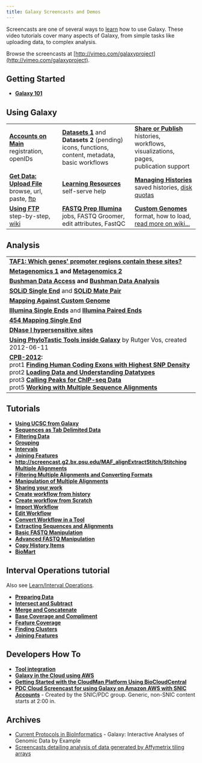 ```yaml
---
title: Galaxy Screencasts and Demos
---
```

Screencasts are one of several ways to [learn](/learn/) how to use Galaxy. These video tutorials cover many aspects of Galaxy, from simple tasks like uploading data, to complex analysis.

Browse the screencasts at [http://vimeo.com/galaxyproject](http://vimeo.com/galaxyproject).

## Getting Started

* **[Galaxy 101](http://screencast.g2.bx.psu.edu/galaxy101/)**

## Using Galaxy

<table>
  <tr>
    <td> <strong><a href='http://vimeo.com/galaxyproject/accounts'>Accounts on Main</a></strong><br /> registration, openIDs</td>
    <td> <strong><a href='http://vimeo.com/galaxyproject/datasets1'>Datasets 1</a></strong> and <strong>Datasets 2</strong> (pending) <br /> icons, functions, <br /> content, metadata, <br /> basic workflows </td>
    <td> <strong><a href='http://vimeo.com/galaxyproject/sharepublish'>Share or Publish</a></strong> <br /> histories, workflows, <br /> visualizations, pages, <br /> publication support </td>
  </tr>
  <tr>
    <td> <strong><a href='http://vimeo.com/galaxyproject/upload'>Get Data: Upload File</a></strong> <br /> browse, url, paste, <a href='http://screencast.g2.bx.psu.edu/quickie_17_ftp_upload/flow.html'>ftp</a> </td>
    <td> <strong><a href='http://vimeo.com/galaxyproject/learning'>Learning Resources</a></strong> <br /> self-serve help </td>
    <td> <strong><a href='http://vimeo.com/galaxyproject/managehistories'>Managing Histories</a></strong> <br /> saved histories, <a href='/main/'>disk quotas</a> </td>
  </tr>
  <tr>
    <td> <strong><a href='http://screencast.g2.bx.psu.edu/quickie_17_ftp_upload/flow.html'>Using FTP</a></strong> <br /> step-by-step, <a href='/ftp-upload/'> wiki</a> </td>
    <td> <strong><a href='http://vimeo.com/galaxyproject/fastqprep'>FASTQ Prep Illumina</a></strong> <br /> jobs, FASTQ Groomer, <br /> edit attributes, FastQC </td>
    <td> <strong><a href='http://vimeo.com/galaxyproject/customgenome'>Custom Genomes</a></strong> <br /> format, how to load, <br /> <a href='/learn/custom-genomes/'>read more on wiki...</a></td>
  </tr>
</table>

## Analysis

<table>
  <tr>
    <td> <strong><a href='http://screencast.g2.bx.psu.edu/flash/TAF1.html'>TAF1: Which genes' promoter regions contain these sites?</a></strong> </td>
  </tr>
  <tr>
    <td> <strong><a href='http://screencast.g2.bx.psu.edu/flash/mg_screencast_1.html'>Metagenomics 1</a> and <a href='http://screencast.g2.bx.psu.edu/flash/mg_screencast_2.html'>Metagenomics 2</a></strong> </td>
  </tr>
  <tr>
    <td> <strong><a href='http://screencast.g2.bx.psu.edu/bushman_access/flow.html'>Bushman Data Access</a> and <a href='http://screencast.g2.bx.psu.edu/bushman_analysis/flow.html'>Bushman Data Analysis</a></strong> </td>
  </tr>
  <tr>
    <td> <strong><a href='http://screencast.g2.bx.psu.edu/quickie8_solid_single_end/flow.html'>SOLiD Single End</a></strong> and <strong><a href='http://screencast.g2.bx.psu.edu/quickie9_solid_mate_pair/flow.html'>SOLiD Mate Pair</a></strong> </td>
  </tr>
  <tr>
    <td> <strong><a href='http://screencast.g2.bx.psu.edu/quickie10_custom_genome/flow.html'>Mapping Against Custom Genome</a></strong> </td>
  </tr>
  <tr>
    <td> <strong><a href='http://screencast.g2.bx.psu.edu/quickie_11_illumina_se/flow.html'>Illumina Single Ends</a></strong> and <strong><a href='http://screencast.g2.bx.psu.edu/quickie12_illumina_pe/flow.html'>Illumina Paired Ends</a></strong> </td>
  </tr>
  <tr>
    <td> <strong><a href='http://screencast.g2.bx.psu.edu/quickie_15_lastz_frag/flow.html'>454 Mapping Single End</a></strong> </td>
  </tr>
  <tr>
    <td> <strong><a href='http://screencast.g2.bx.psu.edu/DNaseIHSS/'>DNase I hypersensitive sites</a></strong> </td>
  </tr>
  <tr>
    <td> <strong><a href='http://www.youtube.com/watch?v=kMME658xOu4&feature=youtu.be'>Using PhyloTastic Tools inside Galaxy</a></strong> by Rutger Vos, created 2012-06-11 </td>
  </tr>
  <tr>
    <td> <strong><a href='http://main.g2.bx.psu.edu/u/galaxyproject/p/using-galaxy-2012'>CPB-2012</a>:</strong> <br /> prot1 <strong><a href='http://vimeo.com/galaxyproject/cbp-usinggalaxy1'>Finding Human Coding Exons with Highest SNP Density</a></strong> <br /> prot2 <strong><a href='http://vimeo.com/galaxyproject/cbp-usinggalaxy2'>Loading Data and Understanding Datatypes</a></strong> <br /> prot3 <strong><a href='http://vimeo.com/galaxyproject/cbp-usinggalaxy3'>Calling Peaks for ChIP-seq Data</a></strong> <br /> prot5 <strong><a href='http://vimeo.com/galaxyproject/cbp-usinggalaxy5'>Working with Multiple Sequence Alignments</a></strong> </td>
  </tr>
</table>

## Tutorials

* **[Using UCSC from Galaxy](http://screencast.g2.bx.psu.edu/UCSC2Galaxy/)**
* **[Sequences as Tab Delimited Data](http://screencast.g2.bx.psu.edu/quickie1_TabSeq/flow.html)** 
* **[Filtering Data](http://screencast.g2.bx.psu.edu/microFilterTabData/)**
* **[Grouping](http://screencast.g2.bx.psu.edu/quickie2_Grouping/flow.html)** 
* **[Intervals](http://screencast.g2.bx.psu.edu/quickie3_Intervals/flow.html)**
* **[Joining Features](http://screencast.g2.bx.psu.edu/quickie5_join/flow.html)**
* **[http://screencast.g2.bx.psu.edu/MAF_alignExtractStitch/Stitching Multiple Alignments](http://screencast.g2.bx.psu.edu/MAF_alignExtractStitch/Stitching%20Multiple%20Alignments)**
* **[Filtering Multiple Alignments and Converting Formats](http://screencast.g2.bx.psu.edu/MAF_alignFilterConvert/)**
* **[Manipulation of Multiple Alignments](http://screencast.g2.bx.psu.edu/MAF_manipulation)**
* **[Sharing your work](http://screencast.g2.bx.psu.edu/flash/Sharing.html)**
* **[Create workflow from history](http://screencast.g2.bx.psu.edu/flash/WorkflowFromHistory.html)** 
* **[Create workflow from Scratch](http://screencast.g2.bx.psu.edu/flash/WorkflowFromScratch.html)**
* **[Import Workflow](http://screencast.g2.bx.psu.edu/mt-workflowImport/)**
* **[Edit Workflow](http://screencast.g2.bx.psu.edu/GR_WF_4B/)**
* **[Convert Workflow in a Tool](http://screencast.g2.bx.psu.edu/GR_WF_6/)**
* **[Extracting Sequences and Alignments](http://screencast.g2.bx.psu.edu/flash/SeqAlign.html)**
* **[Basic FASTQ Manipulation](http://screencast.g2.bx.psu.edu/quickie_13_fastq_basic/flow.html)** 
* **[Advanced FASTQ Manipulation](http://screencast.g2.bx.psu.edu/quickie_14_fastq_adv/flow.html)** 
* **[Copy History Items](http://screencast.g2.bx.psu.edu/quickie_16_copyingHistoryItems/index.html)**
* **[BioMart](http://screencast.g2.bx.psu.edu/BioMart2Galaxy/)**

## Interval Operations tutorial

Also see [Learn/Interval Operations](/learn/interval-operations/).

* **[Preparing Data](http://screencast.g2.bx.psu.edu/GOPS_PrepareData/)**
* **[Intersect and Subtract](http://screencast.g2.bx.psu.edu/GOPS_IntersectSubtract/)**
* **[Merge and Concatenate](http://screencast.g2.bx.psu.edu/GOPS_MergeConcatenate/)**
* **[Base Coverage and Compliment](http://screencast.g2.bx.psu.edu/GOPS_BaseCoverageComplement/)**
* **[Feature Coverage](http://screencast.g2.bx.psu.edu/GOPS_Coverage/)**
* **[Finding Clusters](http://screencast.g2.bx.psu.edu/GOPS_Cluster/)**
* **[Joining Features](http://screencast.g2.bx.psu.edu/quickie5_join/flow.htm)** 

## Developers How To

* **[Tool integration](http://screencast.g2.bx.psu.edu/toolIntegration/)**
* **[Galaxy in the Cloud using AWS](http://screencast.g2.bx.psu.edu/cloud/)**
* **[Getting Started with the CloudMan Platform Using BioCloudCentral](http://www.youtube.com/watch?v=AKu_CbbgEj0)**
* **[PDC Cloud Screencast for using Galaxy on Amazon AWS with SNIC Accounts](http://www.youtube.com/watch?v=Jzp0D2dTbbo)** - Created by the SNIC/PDC group.  Generic, non-SNIC content starts at 2:00 in.

## Archives

* [Current Protocols in BioInformatics](/learn/screencasts/current-protocols/) - Galaxy: Interactive Analyses of Genomic Data by Example
* [Screencasts detailing analysis of data generated by Affymetrix tiling arrays](/learn/screencasts/affy-screencasts/)
